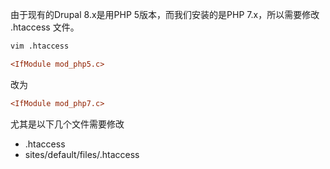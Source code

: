 由于现有的Drupal 8.x是用PHP 5版本，而我们安装的是PHP 7.x，所以需要修改 .htaccess 文件。

```bash
vim .htaccess
```

```ini
<IfModule mod_php5.c>
```

改为

```ini
<IfModule mod_php7.c>
```

尤其是以下几个文件需要修改

* .htaccess
* sites/default/files/.htaccess